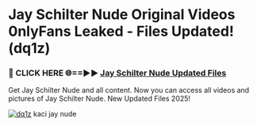 # Jay Schilter Nude Original Videos 0nlyFans Leaked - Files Updated! (dq1z)

<h3>🔴 CLICK HERE 🌐==►► <a href="https://tinyurl.com/4mcuefdz" rel="nofollow">Jay Schilter Nude Updated Files</a></h3>

Get Jay Schilter Nude and all content. Now you can access all videos and pictures of Jay Schilter Nude. New Updated Files 2025!

[![dq1z](https://i.imgur.com/StAQSOY.gif)](https://tinyurl.com/4mcuefdz)
kaci jay nude